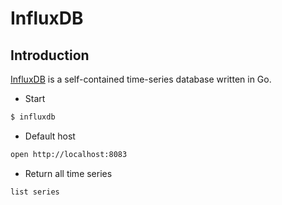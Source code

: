 InfluxDB
========

Introduction
------------

[InfluxDB](http://influxdb.com/) is a self-contained time-series database written in Go.



* Start
```sh
$ influxdb
```

* Default host
```sh
open http://localhost:8083
```

* Return all time series
```sh
list series
```


